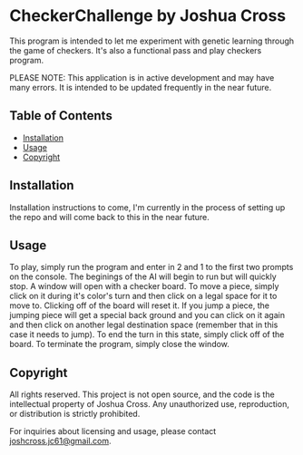 # CheckerChallenge by Joshua Cross

This program is intended to let me experiment with genetic learning through the game of checkers. It's also a functional pass and play checkers program.

PLEASE NOTE: This application is in active development and may have many errors. It is intended to be updated frequently in the near future.

## Table of Contents
- [Installation](#installation)
- [Usage](#usage)
- [Copyright](#copyright)

## Installation

Installation instructions to come, I'm currently in the process of setting up the repo and will come back to this in the near future.

## Usage

To play, simply run the program and enter in 2 and 1 to the first two prompts on the console. The beginings of the AI will begin to run but will quickly stop. A window will open with a checker board. To move a piece, simply click on it during it's color's turn and then click on a legal space for it to move to. Clicking off of the board will reset it. If you jump a piece, the jumping piece will get a special back ground and you can click on it again and then click on another legal destination space (remember that in this case it needs to jump). To end the turn in this state, simply click off of the board. To terminate the program, simply close the window.

## Copyright

All rights reserved. This project is not open source, and the code is the intellectual property of Joshua Cross. Any unauthorized use, reproduction, or distribution is strictly prohibited.

For inquiries about licensing and usage, please contact joshcross.jc61@gmail.com.
